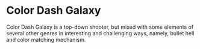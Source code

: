 # Color Dash Galaxy
Color Dash Galaxy is a top-down shooter, but mixed with some elements of several other genres in interesting and challenging ways, namely, bullet hell and color matching mechanism.
